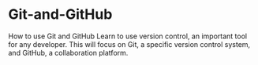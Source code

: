 # Git-and-GitHub
How to use Git and GitHub
Learn to use version control, an important tool for any developer. This will focus on Git, a specific version control system, and GitHub, a collaboration platform.

